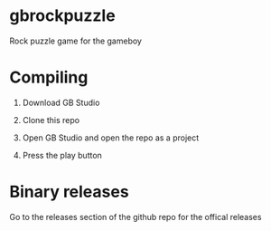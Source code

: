 # gbrockpuzzle

Rock puzzle game for the gameboy


# Compiling


1. Download GB Studio

2. Clone this repo

3. Open GB Studio and open the repo as a project

4. Press the play button

# Binary releases


Go to the releases section of the github repo for the offical releases
